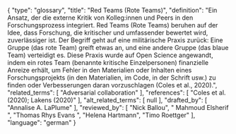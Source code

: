 {
    "type": "glossary",
    "title": "Red Teams (Rote Teams)",
    "definition": "Ein Ansatz, der die externe Kritik von Kolleg:innen und Peers in den Forschungsprozess integriert. Red Teams (Rote Teams) beruhen auf der Idee, dass Forschung, die kritischer und umfassender bewertet wird, zuverlässiger ist. Der Begriff geht auf eine militärische Praxis zurück: Eine Gruppe (das rote Team) greift etwas an, und eine andere Gruppe (das blaue Team) verteidigt es. Diese Praxis wurde auf Open Science angewandt, indem ein rotes Team (benannte kritische Einzelpersonen) finanzielle Anreize erhält, um Fehler in den Materialien oder Inhalten eines Forschungsprojekts (in den Materialien, im Code, in der Schrift usw.) zu finden oder Verbesserungen daran vorzuschlagen (Coles et al., 2020).",
    "related_terms": [
        "Adversarial collaboration"
    ],
    "references": [
        "Coles et al. (2020); Lakens (2020)"
    ],
    "alt_related_terms": [
        null
    ],
    "drafted_by": [
        "Annalise A. LaPlume"
    ],
    "reviewed_by": [
        "Nick Ballou",
        " Mahmoud Elsherif ",
        "Thomas Rhys Evans ",
        "Helena Hartmann",
        "Timo Roettger"
    ],
    "language": "german"
}